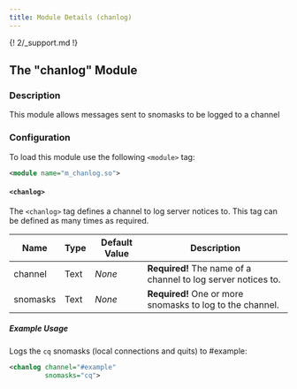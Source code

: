 ```yaml
---
title: Module Details (chanlog)
---
```


{! 2/_support.md !}

## The "chanlog" Module

### Description

This module allows messages sent to snomasks to be logged to a channel

### Configuration

To load this module use the following `<module>` tag:

```xml
<module name="m_chanlog.so">
```

#### `<chanlog>`

The `<chanlog>` tag defines a channel to log server notices to. This tag can be defined as many times as required.

Name     | Type | Default Value | Description
-------- | ---- | ------------- | -----------
channel  | Text | *None*        | **Required!** The name of a channel to log server notices to.
snomasks | Text | *None*        | **Required!** One or more snomasks to log to the channel.

##### Example Usage

Logs the `cq` snomasks (local connections and quits) to #example:

```xml
<chanlog channel="#example"
         snomasks="cq">
```
